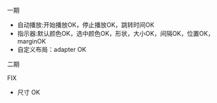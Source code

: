 一期
* 自动播放:开始播放OK，停止播放OK，跳转时间OK
* 指示器:默认颜色OK，选中颜色OK，形状，大小OK，间隔OK，位置OK，marginOK
* 自定义布局：adapter OK

二期


FIX

* 尺寸 OK

